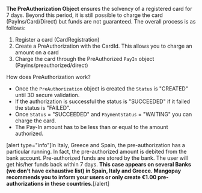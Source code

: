 **The PreAuthorization Object** ensures the solvency of a registered card for 7 days. Beyond this period, it is still possible to charge the card (PayIns/Card/Direct) but funds are not guaranteed.
The overall process is as follows:
1. Register a card (CardRegistration)
2.  Create a PreAuthorization with the CardId. This allows you to charge an amount on a card
3.  Charge the card through the PreAuthorized `PayIn` object (Payins/preauthorized/direct)

How does PreAuthorization work?

* Once the `PreAuthorization` object is created the `Status` is "CREATED" until 3D secure validation.
* If the authorization is successful the status is "SUCCEEDED" if it failed the status is "FAILED".
* Once `Status` = "SUCCEEDED" and `PaymentStatus` = "WAITING" you can charge the card.
* The Pay-In amount has to be less than or equal to the amount authorized.

[alert type="info"]In Italy, Greece and Spain, the pre-authorization has a particular running. In fact, the pre-authorized amount is debited from the bank account. Pre-authorized funds are stored by the bank. The user will get his/her funds back within 7 days.
**This case appears on several Banks (we don’t have exhaustive list) in Spain, Italy and Greece. Mangopay recommends you to inform your users or only create €1.00 pre-authorizations in these countries.**[/alert]
